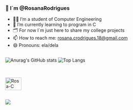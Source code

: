 ### 👋 I´m @RosanaRodrigues

<!--
**RosanaRodrigues/RosanaRodrigues** is a ✨ _special_ ✨ repository because its `README.md` (this file) appears on your GitHub profile.

Here are some ideas to get you started:

- 👯 I’m looking to collaborate on ...
- 🤔 I’m looking for help with ...
- 💬 Ask me about ...
- ⚡ Fun fact: ...
-->

- 👩‍💻 I’m a student of Computer Engineering
- 🌱 I’m currently learning to program in C
- 🗂️ For now I´m just here to share my college projects
- 📫 How to reach me: rosana.crodrigues.18@gmail.com
- 😄 Pronouns: ela/dela

##

![Anurag's GitHub stats](https://github-readme-stats.vercel.app/api?username=rosanarodrigues&show_icons=true&theme=gruvbox) ![Top Langs](https://github-readme-stats.vercel.app/api/top-langs/?username=rosanarodrigues&layout=compact&theme=gruvbox)

<!-- <div align="center">
  <a href="https://github.com/rosanarodrigues">
  <img height="180em" src="https://github-readme-stats.vercel.app/api?username=rosanarodrigues&show_icons=true&theme=gruvbox&include_all_commits=true&count_private=true"/>
  <img height="180em" src="https://github-readme-stats.vercel.app/api/top-langs/?username=rosanarodrigues&layout=compact&langs_count=7&theme=gruvbox"/>
</div> -->

##

  <div style="display: inline_block"><br>
  <img align="center" alt="Rosa-C" height="40" width="50" src="https://cdn.jsdelivr.net/gh/devicons/devicon/icons/c/c-original.svg">
</div>
  
  ##
          
<div> 
 <!-- <a href="https://www.youtube.com/channel/UC_-uuuZbY0AAt9CViNzvc-Q" target="_blank"><img src="https://img.shields.io/badge/YouTube-FF0000?style=for-the-badge&logo=youtube&logoColor=white" target="_blank"></a> -->
  <a href="https://instagram.com/rosanarodrigues._" target="_blank"><img src="https://img.shields.io/badge/-Instagram-%23E4405F?style=for-the-badge&logo=instagram&logoColor=white" target="_blank"></a>
 <!--	<a href="https://www.twitch.tv/rafaballerinii" target="_blank"><img src="https://img.shields.io/badge/Twitch-9146FF?style=for-the-badge&logo=twitch&logoColor=white" target="_blank"></a>
 <a href="https://discord.gg/wagxzStdcR" target="_blank"><img src="https://img.shields.io/badge/Discord-7289DA?style=for-the-badge&logo=discord&logoColor=white" target="_blank"></a> 
  <a href = "mailto:contatorafaballerini@gmail.com"><img src="https://img.shields.io/badge/-Gmail-%23333?style=for-the-badge&logo=gmail&logoColor=white" target="_blank"></a>
  <a href="https://www.linkedin.com/in/rafaella-ballerini-45875016a" target="_blank"><img src="https://img.shields.io/badge/-LinkedIn-%230077B5?style=for-the-badge&logo=linkedin&logoColor=white" target="_blank"></a> -->
 </div>
